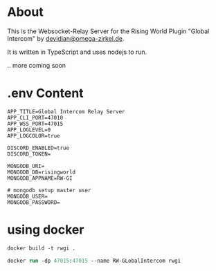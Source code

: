 # About
This is the Websocket-Relay Server for the Rising World Plugin "Global Intercom" by devidian@omega-zirkel.de.

It is written in TypeScript and uses nodejs to run.

.. more coming soon


# .env Content

```env
APP_TITLE=Global Intercom Relay Server
APP_CLI_PORT=47010
APP_WSS_PORT=47015
APP_LOGLEVEL=0
APP_LOGCOLOR=true

DISCORD_ENABLED=true
DISCORD_TOKEN=

MONGODB_URI=
MONGODB_DB=risingworld
MONGODB_APPNAME=RW-GI

# mongodb setup master user
MONGODB_USER=
MONGODB_PASSWORD=
```

# using docker

```ps
docker build -t rwgi .

docker run -dp 47015:47015 --name RW-GLobalIntercom rwgi
```
